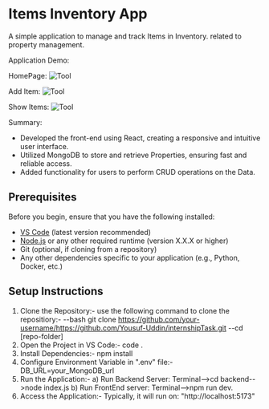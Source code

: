 # Items Inventory App
A simple application to manage and track Items in Inventory.
related to property management.

Application Demo:

HomePage:
![Tool](https://github.com/Yousuf-Uddin/)

Add Item:
![Tool](https://github.com/Yousuf-Uddin/)

Show Items:
![Tool](https://github.com/Yousuf-Uddin/)

Summary:
- Developed the front-end using React, creating a responsive and intuitive user interface.
- Utilized MongoDB to store and retrieve Properties, ensuring fast and reliable access.
- Added functionality for users to perform CRUD operations on the Data.


## Prerequisites

Before you begin, ensure that you have the following installed:

- [VS Code](https://code.visualstudio.com/) (latest version recommended)
- [Node.js](https://nodejs.org/) or any other required runtime (version X.X.X or higher)
- Git (optional, if cloning from a repository)
- Any other dependencies specific to your application (e.g., Python, Docker, etc.)

## Setup Instructions
1. Clone the Repository:-
use the following command to clone the repositiory:-
--bash git clone https://github.com/your-username/https://github.com/Yousuf-Uddin/internshipTask.git
--cd [repo-folder]
3. Open the Project in VS Code:-
code .
4. Install Dependencies:-
npm install
5. Configure Environment Variable in ".env" file:-
DB_URL=your_MongoDB_url
6. Run the Application:-
a) Run Backend Server: Terminal-->cd backend-->node index.js
b) Run FrontEnd server: Terminal-->npm run dev.
8. Access the Application:-
Typically, it will run on: "http://localhost:5173"
